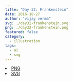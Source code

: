 ```yaml
---
title: "Day 32: Frankenstein"
date: 2016-10-27
author: "vijay verma"
svg: ./day32-frankenstein.svg
png: ./day32-frankenstein.png
featured: false
category:
  - illustration
tags:
  - ai
  - svg
---
```

<li><a href="./day32-frankenstein.png" download className="btn-png">PNG</a></li>
<li><a href="./day32-frankenstein.svg" download className="btn-svg">SVG</a></li>

